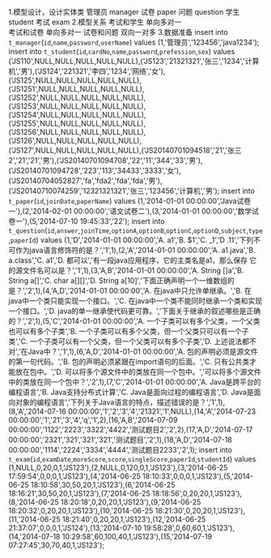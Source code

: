 1.模型设计，设计实体类
    管理员 manager
    试卷 paper
    问题 question
    学生 student
    考试 exam
2.模型关系
    考试和学生   单向多对一    
    考试和试卷   单向多对一
    试卷和问题   双向一对多
3.数据准备
    insert  into `t_manager`(`id`,`name`,`password`,`userName`) values (1,'管理员','123456','java1234');
    insert  into `t_student`(`id`,`cardNo`,`name`,`password`,`prefession`,`sex`) values ('JS110',NULL,NULL,NULL,NULL,NULL),('JS123','21321321','张三','1234','计算机','男'),('JS124','221321','李四','1234','网络','女'),('JS125',NULL,NULL,NULL,NULL,NULL),('JS1251',NULL,NULL,NULL,NULL,NULL),('JS1252',NULL,NULL,NULL,NULL,NULL),('JS1253',NULL,NULL,NULL,NULL,NULL),('JS1254',NULL,NULL,NULL,NULL,NULL),('JS1255',NULL,NULL,NULL,NULL,NULL),('JS1256',NULL,NULL,NULL,NULL,NULL),('JS126',NULL,NULL,NULL,NULL,NULL),('JS127',NULL,NULL,NULL,NULL,NULL),('JS20140701094518','21','张三2','21','21','男'),('JS20140701094708','22','11','344','33','男'),('JS20140701094728','223','113','34433','3333','女'),('JS20140704052827','fa','fda2','fda','fda','男'),('JS20140710074259','12321321321','张三','123456','计算机','男');
    insert  into `t_paper`(`id`,`joinDate`,`paperName`) values (1,'2014-01-01 00:00:00','Java试卷一'),(2,'2014-02-01 00:00:00','语文试卷二'),(3,'2014-01-01 00:00:00','数学试卷一'),(5,'2014-07-10 19:45:33','22');
    insert  into `t_question`(`id`,`answer`,`joinTime`,`optionA`,`optionB`,`optionC`,`optionD`,`subject`,`type`,`paperId`) values (1,'D','2014-01-01 00:00:00','A. a1','B. $1','C. _1','D .11','下列不可作为java语言修饰符的是？','1',1),(2,'A','2014-01-01 00:00:00','A. a1.java','B. a.class','C. a1','D. 都可以','有一段java应用程序，它的主类名是a1，那么保存 它的源文件名可以是？','1',1),(3,'A,B','2014-01-01 00:00:00','A. String []a','B. String a[]','C. char a[][]','D. String a[10]','下面正确声明一个一维数组的是？','2',1),(4,'A,D','2014-01-01 00:00:00','A. 在java中只允许单继承。','B. 在java中一个类只能实现一个接口。','C. 在java中一个类不能同时继承一个类和实现一个接口。','D. java的单一继承使代码更可靠。','下面关于继承的叙述哪些是正确的？','2',1),(5,'C','2014-01-01 00:00:00','A. 一个子类可以有多个父类，一个父类也可以有多个子类','B. 一个子类可以有多个父类，但一个父类只可以有一个子类','C. 一个子类可以有一个父类，但一个父类可以有多个子类','D. 上述说法都不对','在Java中？','1',1),(6,'A,D','2014-01-01 00:00:00','A. 包的声明必须是源文件的第一句代码。','B. 包的声明必须紧跟在import语句的后面。','C. 只有公共类才能放在包中。','D. 可以将多个源文件中的类放在同一个包中。','可以将多个源文件中的类放在同一个包中？','2',1),(7,'C','2014-01-01 00:00:00','A. Java是跨平台的编程语言','B. Java支持分布式计算','C. Java是面向过程的编程语言','D. Java是面向对象的编程语言','下列关于Java语言的特点，描述错误的是？','1',1),(8,'A','2014-07-16 00:00:00','1','2','3','4','21321','1',NULL),(14,'A','2014-07-23 00:00:00','1','21','3','4','q','1',2),(16,'A,B','2014-07-09 00:00:00','1122','2223','3322','4422','测试题目2','2',2),(17,'A,D','2014-07-17 00:00:00','2321','321','321','321','测试题目','2',1),(18,'A,D','2014-07-18 00:00:00','1114','2224','3334','4444','测试题目2233','2',1);
    insert  into `t_exam`(`id`,`examDate`,`moreScore`,`score`,`singleScore`,`paperId`,`studentId`) values (1,NULL,0,20,0,1,'JS123'),(2,NULL,0,120,0,1,'JS123'),(3,'2014-06-25 17:59:54',0,0,0,1,'JS123'),(4,'2014-06-25 18:10:33',0,0,0,1,'JS123'),(5,'2014-06-25 18:10:58',30,50,20,1,'JS123'),(6,'2014-06-25 18:16:21',30,50,20,1,'JS123'),(7,'2014-06-25 18:18:56',0,20,20,1,'JS123'),(8,'2014-06-25 18:20:18',0,20,20,1,'JS123'),(9,'2014-06-25 18:20:32',0,20,20,1,'JS123'),(10,'2014-06-25 18:21:30',0,20,20,1,'JS123'),(11,'2014-06-25 18:21:40',0,20,20,1,'JS123'),(12,'2014-06-25 21:37:07',0,0,0,1,'JS124'),(13,'2014-07-10 19:58:28',0,60,60,1,'JS123'),(14,'2014-07-18 10:29:58',60,100,40,1,'JS123'),(15,'2014-07-19 07:27:45',30,70,40,1,'JS123');    